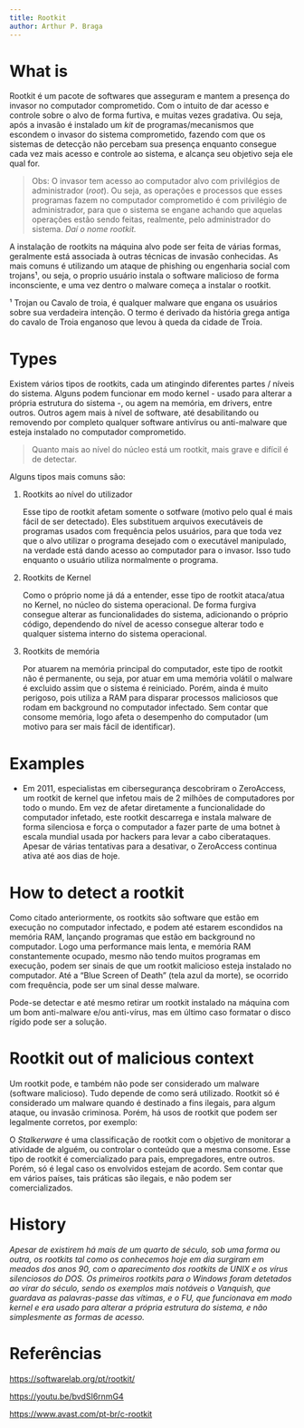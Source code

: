 ```yaml
---
title: Rootkit
author: Arthur P. Braga
---
```


# What is

Rootkit é um pacote de softwares que asseguram e mantem a presença do invasor no computador comprometido. Com o intuito de dar acesso e controle sobre o alvo de forma furtiva, e muitas vezes gradativa. Ou seja, após a invasão é instalado um *kit* de programas/mecanismos que escondem o invasor do sistema comprometido, fazendo com que os sistemas de detecção não percebam sua presença enquanto consegue cada vez mais acesso e controle ao sistema, e alcança seu objetivo seja ele qual for.

> Obs: O invasor tem acesso ao computador alvo com privilégios de administrador (*root*). Ou seja, as operações e processos que esses programas fazem no computador comprometido é com privilégio de administrador, para que o sistema se engane achando que aquelas operações estão sendo feitas, realmente, pelo administrador do sistema. *Daí o nome rootkit.*

A instalação de rootkits na máquina alvo pode ser feita de várias formas, geralmente está associada à outras técnicas de invasão conhecidas. As mais comuns é utilizando um ataque de phishing ou engenharia social com trojans¹, ou seja, o proprio usuário instala o software malicioso de forma inconsciente, e uma vez dentro o malware começa a instalar o rootkit.

¹ Trojan ou Cavalo de troia, é qualquer malware que engana os usuários sobre sua verdadeira intenção. O termo é derivado da história grega antiga do cavalo de Troia enganoso que levou à queda da cidade de Troia.

# Types

Existem vários tipos de rootkits, cada um atingindo diferentes partes / níveis do sistema. Alguns podem funcionar em modo kernel - usado para alterar a própria estrutura do sistema -, ou agem na memória, em drivers, entre outros. Outros agem mais à nível de software, até desabilitando ou removendo por completo qualquer software antivírus ou anti-malware que esteja instalado no computador comprometido.

> Quanto mais ao nível do núcleo está um rootkit, mais grave e difícil é de detectar.

Alguns tipos mais comuns são:

1. Rootkits ao nível do utilizador

   Esse tipo de rootkit afetam somente o sotfware (motivo pelo qual é mais fácil de ser detectado). Eles substituem arquivos executáveis de programas usados com frequência pelos usuários, para que toda vez que o alvo utilizar o programa desejado com o executável manipulado, na verdade está dando acesso ao computador para o invasor. Isso tudo enquanto o usuário utiliza normalmente o programa. 

2. Rootkits de Kernel

   Como o próprio nome já dá a entender, esse tipo de rootkit ataca/atua no Kernel, no núcleo do sistema operacional. De forma furgiva consegue alterar as funcionalidades do sistema, adicionando o próprio código, dependendo do nível de acesso consegue alterar todo e qualquer sistema interno do sistema operacional.

3. Rootkits de memória

   Por atuarem na memória principal do computador, este tipo de rootkit não é permanente, ou seja, por atuar em uma memória volátil o malware é excluido assim que o sistema é reiniciado. Porém, ainda é muito perigoso, pois utiliza a RAM para disparar processos maliciosos que rodam em background no computador infectado. Sem contar que consome memória, logo afeta o desempenho do computador (um motivo para ser mais fácil de identificar).

# Examples

- Em 2011, especialistas em cibersegurança descobriram o ZeroAccess, um rootkit de kernel que infetou mais de 2 milhões de computadores por todo o mundo. Em vez de afetar diretamente a funcionalidade do computador infetado, este rootkit descarrega e instala malware de forma silenciosa e força o computador a fazer parte de uma botnet à escala mundial usada por hackers para levar a cabo ciberataques. Apesar de várias tentativas para a desativar, o ZeroAccess continua ativa até aos dias de hoje.

# How to detect a rootkit

Como citado anteriormente, os rootkits são software que estão em execução no computador infectado, e podem até estarem escondidos na memória RAM, lançando programas que estão em background no computador. Logo uma performance mais lenta, e memória RAM constantemente ocupado, mesmo não tendo muitos programas em execução, podem ser sinais de que um rootkit malicioso esteja instalado no computador. Até a “Blue Screen of Death” (tela azul da morte), se ocorrido com frequência, pode ser um sinal desse malware.

Pode-se detectar e até mesmo retirar um rootkit instalado na máquina com um bom anti-malware e/ou anti-vírus, mas em último caso formatar o disco rígido pode ser a solução.

# Rootkit out of malicious context

Um rootkit pode, e também não pode ser considerado um malware (software malicioso). Tudo depende de como será utilizado. Rootkit só é considerado um malware quando é destinado a fins ilegais, para algum ataque, ou invasão criminosa. Porém, há usos de rootkit que podem ser legalmente corretos, por exemplo:

O *Stalkerware* é uma classificação de rootkit com o objetivo de monitorar a atividade de alguém, ou controlar o conteúdo que a mesma consome. Esse tipo de rootkit é comercializado para pais, empregadores, entre outros. Porém, só é legal caso os envolvidos estejam de acordo. Sem contar que em vários países, tais práticas são ilegais, e não podem ser comercializados.

# History

*Apesar de existirem há mais de um quarto de século, sob uma forma ou outra, os rootkits tal como os conhecemos hoje em dia surgiram em meados dos anos 90, com o aparecimento dos rootkits de UNIX e os vírus silenciosos do DOS. Os primeiros rootkits para o Windows foram detetados ao virar do século, sendo os exemplos mais notáveis o Vanquish, que guardava as palavras-passe das vítimas, e o FU, que funcionava em modo kernel e era usado para alterar a própria estrutura do sistema, e não simplesmente as formas de acesso.*

# Referências

https://softwarelab.org/pt/rootkit/

https://youtu.be/bvdSI6rnmG4

https://www.avast.com/pt-br/c-rootkit
